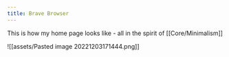 ```yaml
---
title: Brave Browser
---
```



This is how my home page looks like - all in the spirit of [[Core/Minimalism]]

![[assets/Pasted image 20221203171444.png]]